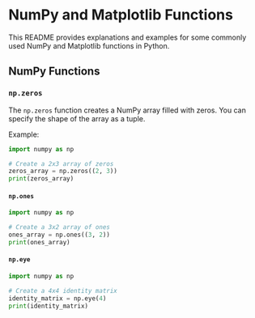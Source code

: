 # NumPy and Matplotlib Functions

This README provides explanations and examples for some commonly used NumPy and Matplotlib functions in Python.

## NumPy Functions

### `np.zeros`

The `np.zeros` function creates a NumPy array filled with zeros. You can specify the shape of the array as a tuple.

Example:

```python
import numpy as np

# Create a 2x3 array of zeros
zeros_array = np.zeros((2, 3))
print(zeros_array)
```
#### `np.ones`
```python
import numpy as np

# Create a 3x2 array of ones
ones_array = np.ones((3, 2))
print(ones_array)
```
#### `np.eye`
```python
import numpy as np

# Create a 4x4 identity matrix
identity_matrix = np.eye(4)
print(identity_matrix)
```
